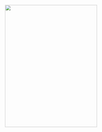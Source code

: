 <p align="center">
<img src="https://qphs.fs.quoracdn.net/main-qimg-c8945e03c39c0f649f14598f31aaa83f" align="center" width="300" height="400" />
</p>
